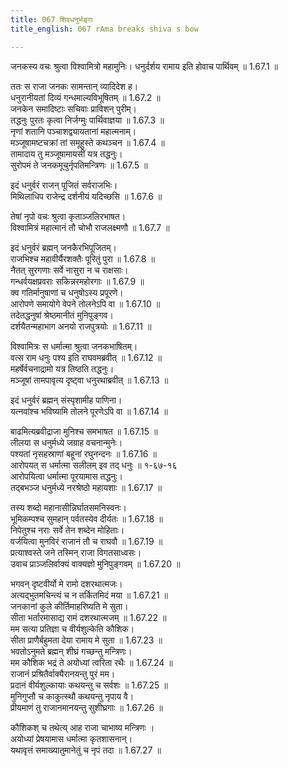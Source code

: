 ```yaml
---
title: 067 शिवधनुर्भङ्गः
title_english: 067 rAma breaks shiva s bow

---
```

<div class="audioEmbed"  caption="श्रीराम-हरिसीताराममूर्ति-घनपाठिभ्यां वचनम्" src="https://archive.org/download/Ramayana-recitation-Sriram-harisItArAmamUrti-Ghanapaati-v2/Kanda_1/Kanda_1_BK-067-Shiva_Dhanur_Bhamgaha.mp3"></div>
जनकस्य वचः श्रुत्वा विश्वामित्रो महामुनिः।  
धनुर्दर्शय रामाय इति होवाच पार्थिवम् ॥ 1.67.1 ॥   

ततः स राजा जनकः सामन्तान् व्यादिदेश ह।  
धनुरानीयतां दिव्यं गन्धमाल्यविभूषितम् ॥ 1.67.2 ॥   
जनकेन समादिष्टाः सचिवाः प्राविशन् पुरीम्।  
तद्धनुः पुरतः कृत्वा निर्जग्मुः पार्थिवाज्ञया ॥ 1.67.3 ॥   
नृणां शतानि पञ्चाशद्व्यायतानां महात्मनाम्।  
मञ्जूषामष्टचक्रां तां समूहुस्ते कथञ्चन ॥ 1.67.4 ॥   
तामादाय तु मञ्जूषामायसीं यत्र तद्धनुः।  
सुरोपमं ते जनकमूचुर्नृपतिमन्त्रिणः ॥ 1.67.5 ॥   

इदं धनुर्वरं राजन् पूजितं सर्वराजभिः।  
मिथिलाधिप राजेन्द्र दर्शनीयं यदिच्छसि ॥ 1.67.6 ॥   

तेषां नृपो वचः श्रुत्वा कृताञ्जलिरभाषत।  
विश्वामित्रं महात्मानं तौ चोभौ राजलक्ष्मणौ ॥ 1.67.7 ॥   

इदं धनुर्वरं ब्रह्मन् जनकैरभिपूजितम्।  
राजभिश्च महावीर्यैरशक्तैः पूरितुं पुरा ॥ 1.67.8 ॥   
नैतत् सुरगणाः सर्वे नासुरा न च राक्षसाः।  
गन्धर्वयक्षप्रवराः सकिन्नरमहोरगाः ॥ 1.67.9 ॥   
क्व गतिर्मानुषाणां च धनुषोऽस्य प्रपूरणे।  
आरोपणे समायोगे वेपने तोलनेऽपि वा ॥ 1.67.10 ॥   
तदेतद्धनुषां श्रेष्ठमानीतं मुनिपुङ्गव।  
दर्शयैतन्महाभाग अनयो राजपुत्रयोः ॥ 1.67.11 ॥   

विश्वामित्रः स धर्मात्मा श्रुत्वा जनकभाषितम्।  
वत्स राम धनुः पश्य इति राघवमब्रवीत् ॥ 1.67.12 ॥   
महर्षेर्वचनाद्रामो यत्र तिष्ठति तद्धनुः।  
मञ्जूषां तामपावृत्य दृष्ट्वा धनुरथाब्रवीत् ॥ 1.67.13 ॥   

इदं धनुर्वरं ब्रह्मन् संस्पृशामीह पाणिना।  
यत्नवांश्च भविष्यामि तोलने पूरणेऽपि वा ॥ 1.67.14 ॥   

बाढमित्यब्रवीद्राजा मुनिश्च समभाषत ॥ 1.67.15 ॥   
लीलया स धनुर्मध्ये जग्राह वचनान्मुनेः।  
पश्यतां नृसहस्राणां बहूनां रघुनन्दनः ॥ 1.67.16 ॥   
आरोपयत् स धर्मात्मा सलीलम् इव तद् धनुः ॥ १-६७-१६  
आरोपयित्वा धर्मात्मा पूरयामास तद्धनुः।  
तद्बभञ्ज धनुर्मध्ये नरश्रेष्ठो महायशाः ॥ 1.67.17 ॥   

तस्य शब्दो महानासीन्निर्घातसमनिस्वनः।  
भूमिकम्पश्च सुमहान् पर्वतस्येव दीर्यतः ॥ 1.67.18 ॥   
निपेतुश्च नराः सर्वे तेन शब्देन मोहिताः।  
वर्जयित्वा मुनविरं राजानं तौ च राघवौ ॥ 1.67.19 ॥   
प्रत्याश्वस्ते जने तस्मिन् राजा विगतसाध्वसः।  
उवाच प्राञ्जलिर्वाक्यं वाक्यज्ञो मुनिपुङ्गवम् ॥ 1.67.20 ॥   

भगवन् दृष्टवीर्यो मे रामो दशरथात्मजः।  
अत्यद्भुतमचिन्त्यं च न तर्कितमिदं मया ॥ 1.67.21 ॥   
जनकानां कुले कीर्तिमाहरिष्यति मे सुता।  
सीता भर्तारमासाद्य रामं दशरथात्मजम् ॥ 1.67.22 ॥   
मम सत्या प्रतिज्ञा च वीर्यशुल्केति कौशिक।  
सीता प्राणैर्बहुमता देया रामाय मे सुता ॥ 1.67.23 ॥   
भवतोऽनुमते ब्रह्मन् शीघ्रं गच्छन्तु मन्त्रिणः।  
मम कौशिक भद्रं ते अयोध्यां त्वरिता रथैः ॥ 1.67.24 ॥   
राजानं प्रश्रितैर्वाक्यैरानयन्तु पुरं मम।  
प्रदानं वीर्यशुल्कायाः कथयन्तु च सर्वशः ॥ 1.67.25 ॥   
मुनिगुप्तौ च काकुत्स्थौ कथयन्तु नृपाय वै।  
प्रीयमाणं तु राजानमानयन्तु सुशीघ्रगाः ॥ 1.67.26 ॥   

कौशिकश् च तथेत्य् आह राजा चाभाष्य मन्त्रिणः ।  
अयोध्यां प्रेषयामास धर्मात्मा कृतशासनान्।  
यथावृत्तं समाख्यातुमानेतुं च नृपं तदा ॥ 1.67.27 ॥   